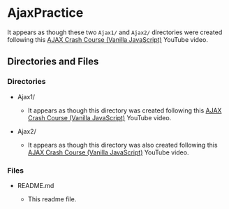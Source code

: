# AjaxPractice

It appears as though these two `Ajax1/` and `Ajax2/` directories were created following this [AJAX Crash Course (Vanilla JavaScript)](https://www.youtube.com/watch?v=82hnvUYY6QA) YouTube video.

## Directories and Files

### Directories

- Ajax1/

  - It appears as though this directory was created following this [AJAX Crash Course (Vanilla JavaScript)](https://www.youtube.com/watch?v=82hnvUYY6QA) YouTube video.

- Ajax2/

  - It appears as though this directory was also created following this [AJAX Crash Course (Vanilla JavaScript)](https://www.youtube.com/watch?v=82hnvUYY6QA) YouTube video.

### Files

- README.md

  - This readme file.
